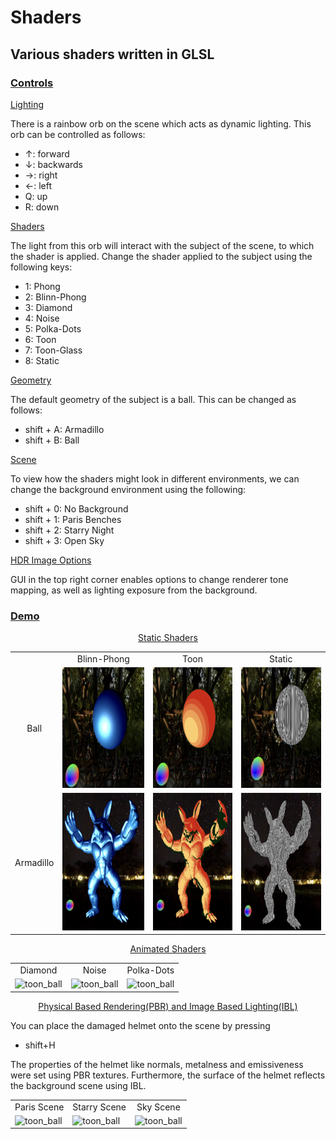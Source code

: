 <!-- github does no allow CSS -->
<!-- <style>
  .container {
    display: flex;
  }
  .image-container {
    flex: 1;
  }
  .image-container img {
    width: 200px;
    height: 175px;
  }
  .image-container p {
    text-align: center;
  }
</style> -->

# Shaders
## Various shaders written in GLSL

<h3><ins>Controls</ins></h3>
<ins>Lighting</ins>

There is a rainbow orb on the scene which acts as dynamic lighting. This orb can be controlled as follows:
<ul>
  <li>↑: forward</li>
  <li>↓: backwards</li>
  <li>→: right</li>
  <li>←: left</li>
  <li>Q: up</li>
  <li>R: down</li>
</ul>
<ins>Shaders</ins>

The light from this orb will interact with the subject of the scene, to which the shader is applied. Change the shader applied to the subject using the following keys:
<ul>
  <li>1: Phong</li>
  <li>2: Blinn-Phong</li>
  <li>3: Diamond</li>
  <li>4: Noise</li>
  <li>5: Polka-Dots</li>
  <li>6: Toon</li>
  <li>7: Toon-Glass</li>
  <li>8: Static</li>
</ul>
<ins>Geometry</ins>

The default geometry of the subject is a ball. This can be changed as follows:
<ul>
  <li>shift + A: Armadillo</li>
  <li>shift + B: Ball</li>
</ul>
<ins>Scene</ins>

To view how the shaders might look in different environments, we can change the background environment using the following:
<ul>
  <li>shift + 0: No Background</li>
  <li>shift + 1: Paris Benches</li>
  <li>shift + 2: Starry Night</li>
  <li>shift + 3: Open Sky</li>
</ul>
<ins>HDR Image Options</ins> 

GUI in the top right corner enables options to change renderer tone mapping, as well as lighting exposure from the background.

<h3><ins>Demo</ins></h3>

<!-- <div display="flex">
  <div>
    <img src="./images/blinn_orb.png" alt="blinn_ball" width="200" height="175">
    <p>Blinn-Phong</p>
  </div>

  <div>
    <img src="./images/toon_orb.png" alt="toon_ball" width="200" height="175">
    <p>Toon</p>
  </div>

  <div>
    <img src="./images/noise_orb.png" alt="noise_ball" width="200" height="175">
    <p>Noise</p>
  </div>
</div> -->
<p align="center"><ins>Static Shaders</ins></p>
<table>
  <tr>
    <td align="center"> </td>
    <td align="center">Blinn-Phong</td>
    <td align="center">Toon</td>
    <td align="center">Static</td>
  </tr>
  <tr>
    <td align="center">Ball</td>
    <td><img src="./images/blinn_orb.png" alt="blinn_ball" width="220" height="192.5"></td>
    <td><img src="./images/toon_orb.png" alt="toon_ball" width="220" height="192.5"></td>
    <td><img src="./images/static_orb.png" alt="toon_ball" width="220" height="192.5"></td>
  </tr>
  <tr>
    <td align="center">Armadillo</td>
    <td><img src="./images/armadillo_blinn.png" alt="blinn_ball" width="220" height="220"></td>
    <td><img src="./images/armadillo_toon.png" alt="toon_ball" width="220" height="220"></td>
    <td><img src="./images/armadillo_static.png" alt="noise_ball" width="220" height="220"></td>
  </tr>
</table>

<p align="center"><ins>Animated Shaders</ins></p>

<table>
  <tr>
    <td align="center">Diamond</td>
    <td align="center">Noise</td>
    <td align="center">Polka-Dots</td>
  </tr>
  <tr>
    <td><img src="./images/diamond.gif" alt="toon_ball" width="250" height="250"></td>
    <td><img src="./images/noise.gif" alt="toon_ball" width="250" height="250"></td>
    <td><img src="./images/dots.gif" alt="toon_ball" width="250" height="250"></td>
  </tr>
</table>

<p align="center"><ins>Physical Based Rendering(PBR) and Image Based Lighting(IBL)</ins></p>
You can place the damaged helmet onto the scene by pressing 
<ul>
  <li>shift+H </li>
</ul> 
The properties of the helmet like normals, metalness and emissiveness were set using PBR textures. Furthermore, the surface of the helmet reflects the background scene using IBL.
<table>
  <tr>
    <td align="center">Paris Scene</td>
    <td align="center">Starry Scene</td>
    <td align="center">Sky Scene</td>
  </tr>
  <tr>
    <td><img src="./images/helmet/paris_helmet.gif" alt="toon_ball" width="250" height="250"></td>
    <td><img src="./images/helmet/starry_helmet.gif" alt="toon_ball" width="250" height="250"></td>
    <td><img src="./images/helmet/sky_helmet.gif" alt="toon_ball" width="250" height="250"></td>
  </tr>
</table>


